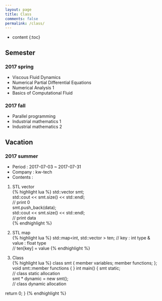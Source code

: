 ```yaml
---
layout: page
title: Class
comments: false
permalink: /class/
---
```


* content
{:toc}

## Semester

### 2017 spring
* Viscous Fluid Dynamics
* Numerical Partial Differential Equations
* Numerical Analysis 1
* Basics of Computational Fluid

### 2017 fall
* Parallel programming
* Industrial mathematics 1
* Industrial mathematics 2

## Vacation

### 2017 summer
* Period : 2017-07-03 ~ 2017-07-31
* Company : kw-tech
* Contents :

 1) STL vector  
{% highlight lua %}
std::vector<float> smt;  
std::cout << smt.size() << std::endl;  
// print 0  
smt.push_back(data);  
std::cout << smt.size() << std::endl;  
// print data  
{% endhighlight %}

 2) STL map  
{% highlight lua %}
std::map<int, std::vector<float> > ten;
// key : int type & value : float type  
// ten[key] = value
{% endhighlight %}

 3) Class  
{% highlight lua %}
class smt
{
  member variables;
  member functions;
};
void smt::member functions
{ }
int main()
{
  smt static;  
  // class static allocation  
  smt * dynamic = new smt();  
  // class dynamic allocation  

  return 0;
}
{% endhighlight %}
